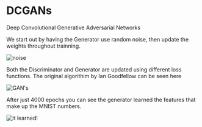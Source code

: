 # DCGANs
Deep Convolutional Generative Adversarial Networks



We start out by having the Generator use random noise, then update the weights throughout trainning.

![noise](https://github.com/wilber-guy/GANs/blob/master/images/mnist0.png)


Both the Discriminator and Generator are updated using different loss functions. The original algorithim by Ian Goodfellow can be seen here

![GAN's](https://github.com/wilber-guy/GANs/blob/master/Screenshot%20from%202018-04-30%2022-33-16.png)


After just 4000 epochs you can see the generator learned the features that make up the MNIST numbers. 

![it learned!](https://github.com/wilber-guy/GANs/blob/master/images/mnist3900.png)

